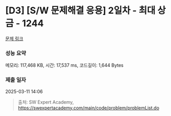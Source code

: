 # [D3] [S/W 문제해결 응용] 2일차 - 최대 상금 - 1244 

[문제 링크](https://swexpertacademy.com/main/code/problem/problemDetail.do?contestProbId=AV15Khn6AN0CFAYD) 

### 성능 요약

메모리: 117,468 KB, 시간: 17,537 ms, 코드길이: 1,644 Bytes

### 제출 일자

2025-03-11 14:06



> 출처: SW Expert Academy, https://swexpertacademy.com/main/code/problem/problemList.do